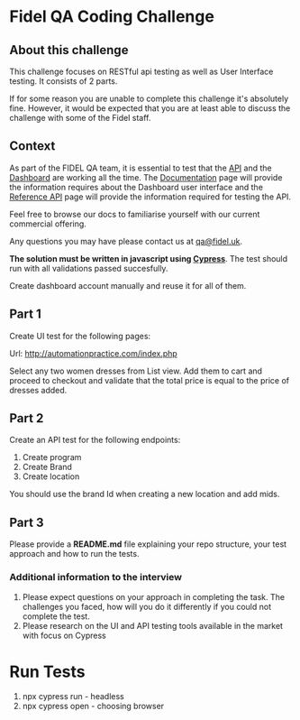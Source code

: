 # Fidel QA Coding Challenge

## About this challenge

This challenge focuses on RESTful api testing as well as User Interface testing. It consists of 2 parts.

If for some reason you are unable to complete this challenge it's absolutely fine. However, it would be expected that you are at least able to discuss the challenge with some of the Fidel staff.

## Context

As part of the FIDEL QA team, it is essential to test that the [API](https://api.fidel.uk/v1) and the [Dashboard](https://dashboard.fidel.uk/) are working all the time. The [Documentation](https://docs.fidel.uk/) page will provide the information requires about the Dashboard user interface and the [Reference API](https://reference.fidel.uk/reference) page will provide the information required for testing the API.

Feel free to browse our docs to familiarise yourself with our current commercial offering.

Any questions you may have please contact us at [qa@fidel.uk](mailto:qa@fidel.uk).

**The solution must be written in javascript using [Cypress](https://www.cypress.io/)**. The test should run with all validations passed succesfully.

Create dashboard account manually and reuse it for all of them.

## Part 1

Create UI test for the following pages:

Url: http://automationpractice.com/index.php

Select any two women dresses from List view. Add them to cart and proceed to checkout and validate that the total price is equal to the price of dresses added.

## Part 2

Create an API test for the following endpoints:

1. Create program
2. Create Brand
3. Create location 

You should use the brand Id when creating a new location and add mids.

## Part 3

Please provide a <b>README.md</b> file explaining your repo structure, your test approach and how to run the tests.

### Additional information to the interview

1. Please expect questions on your approach in completing the task. The challenges you faced, how will you do it differently if you could not complete the test.
2. Please research on the UI and API testing tools available in the market with focus on Cypress


# Run Tests
1. npx cypress run - headless
2. npx cypress open - choosing browser 